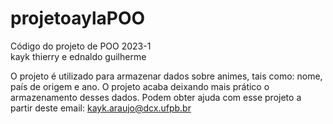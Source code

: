 # projetoaylaPOO
Código do projeto de POO 2023-1                                                    
kayk thierry e ednaldo guilherme                                                                                                                            


O projeto é utilizado para armazenar dados sobre animes, tais como: nome, país de origem e ano.
O projeto acaba deixando mais prático o armazenamento desses dados.
Podem obter ajuda com esse projeto a partir deste email: kayk.araujo@dcx.ufpb.br
